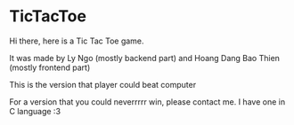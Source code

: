 # TicTacToe
Hi there, here is a Tic Tac Toe game.

It was made by Ly Ngo (mostly backend part) and Hoang Dang Bao Thien (mostly frontend part)

This is the version that player could beat computer

For a version that you could neverrrrr win, please contact me. I have one in C language :3
